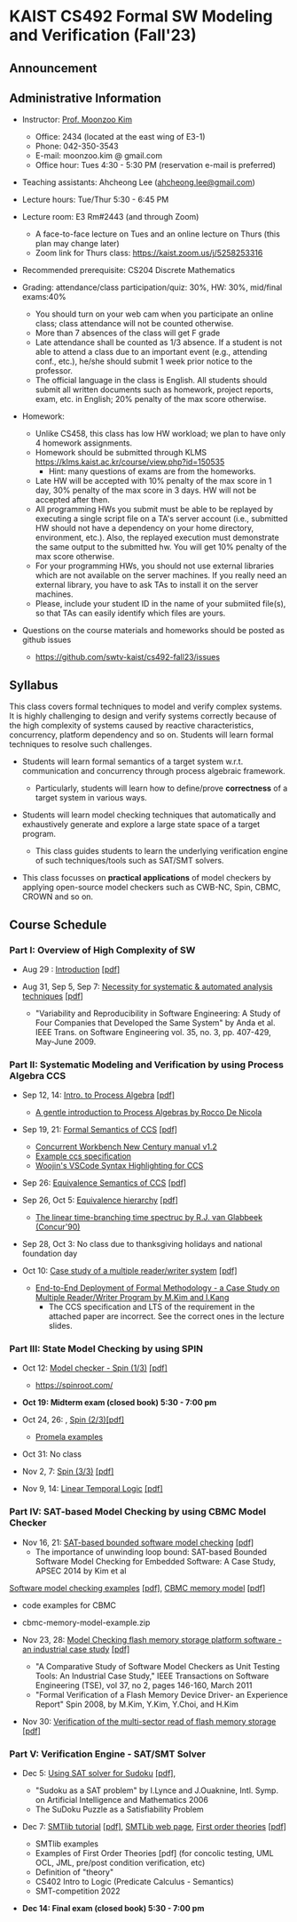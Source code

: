 # KAIST CS492 Formal SW Modeling and Verification (Fall'23)


## Announcement


## Administrative Information

- Instructor: [Prof. Moonzoo Kim](https://swtv.kaist.ac.kr/members/mzkim)

  - Office: 2434 (located at the east wing of E3-1)
  - Phone: 042-350-3543
  - E-mail: moonzoo.kim @ gmail.com
  - Office hour: Tues 4:30 - 5:30 PM (reservation e-mail is preferred)

- Teaching assistants: Ahcheong Lee (ahcheong.lee@gmail.com)  

- Lecture hours: Tue/Thur 5:30 - 6:45 PM

- Lecture room: E3 Rm#2443 (and through Zoom)
  - A face-to-face lecture on Tues and an online lecture on Thurs (this plan may change later) 
  - Zoom link for Thurs class: https://kaist.zoom.us/j/5258253316

- Recommended prerequisite: CS204 Discrete Mathematics
<!--, CS330 Operating Systems and Lab --> 
  <!-- This class can be difficult to follow for exchange students.-->

- Grading: attendance/class participation/quiz: 30%, HW: 30%, mid/final exams:40%
  - You should turn on your web cam when you participate an online class; class attendance will not be counted otherwise.
  - More than 7 absences of the class will get F grade
  - Late attendance shall be counted as 1/3 absence. If a student is not able to attend a class due to an important event (e.g., attending conf., etc.), he/she should submit 1 week prior notice to the professor.
  - The official language in the class is English. All students should submit all written documents such as homework, project reports, exam, etc. in English; 20% penalty of the max score otherwise.  

- Homework:
  - Unlike CS458, this class has low HW workload; we plan to have only 4 homework assignments.
  - Homework should be submitted through KLMS https://klms.kaist.ac.kr/course/view.php?id=150535
    -  Hint: many questions of exams are from the homeworks.
  - Late HW will be accepted with 10% penalty of the max score in 1 day, 30% penalty of the max score in 3 days. HW will not be accepted after then.
  - All programming HWs you submit must be able to be replayed by executing a single script file on a TA's server account (i.e., submitted HW should not have a dependency on your home directory, environment, etc.).  Also, the replayed execution must demonstrate the same output to the submitted hw. You will get 10% penalty of the max score otherwise.
  - For your programming HWs, you should not use external libraries which are not available on the server machines.  If you really need an external library, you have to ask TAs to install it on the server machines.
  - Please, include your student ID in the name of your submiited file(s), so that TAs can easily identify which files are yours.
  
- Questions on the course materials and homeworks should be posted as github issues 
  - https://github.com/swtv-kaist/cs492-fall23/issues 


## Syllabus
This class covers formal techniques to model and verify complex systems. It is highly challenging to design and verify systems correctly because of the high complexity of systems caused by reactive characteristics, concurrency, platform dependency and so on. Students will learn formal techniques to resolve such challenges.

- Students will learn formal semantics of a target system w.r.t. communication and concurrency through process algebraic framework. 
  - Particularly, students will learn how to define/prove **correctness** of a target system in various ways. 

- Students will learn model checking techniques that automatically and exhaustively generate and explore a large state space of a target program.  
  -  This class guides students to learn the underlying verification engine of such techniques/tools such as SAT/SMT solvers.

- This class focusses on  **practical applications** of model checkers by applying open-source model checkers such as CWB-NC, Spin, CBMC, CROWN and so on.

## Course Schedule

### Part I: Overview of High Complexity of SW  

- Aug 29 : [Introduction](1-overview/lec1-Intro-formalSWverification_v1.pptx) [[pdf]](1-overview/lec1-Intro-formalSWverification_v1.pdf)

<!--  Feb 28 : <a href="part2-coverage/lec1-Intro-AutomatedSWAnalysis_v11.pptx" download> Introduction2 </a> -->

- Aug 31, Sep 5, Sep 7: [Necessity for systematic & automated analysis techniques](1-overview/lec2-Intro-HighComplexitySW_model_check_v3.pptx) [[pdf]](1-overview/lec2-Intro-HighComplexitySW_model_check_v3.pdf)

  - "Variability and Reproducibility in Software Engineering: A Study of Four Companies that Developed the Same System" by Anda et al.
IEEE Trans. on Software Engineering vol. 35, no. 3, pp. 407-429, May-June 2009.

<!-- Sep 7: [Overview of SW analysis techniques (including the input partitioning technique)](1-overview/lec3-testing-overview-v3.pptx) [[pdf]](1-overview/lec3-testing-overview-v3.pdf) -->

### Part II: Systematic Modeling and Verification by using Process Algebra CCS

- Sep 12, 14: [Intro. to Process Algebra](2-ccs/lec21-v4.ppt) [[pdf]](2-ccs/lec21-v4.pdf)
  - [A gentle introduction to Process Algebras by Rocco De Nicola](2-ccs/intro-to-pa.pdf)

- Sep 19, 21: [Formal Semantics of CCS](2-ccs/lec22-v5.ppt) [[pdf]](2-ccs/lec22-v5.pdf)
  - [Concurrent Workbench New Century manual v1.2](2-ccs/cwb-nc-manual.pdf)
  - [Example ccs specification](2-ccs/ccs_examples.zip)
  - [Woojin's VSCode Syntax Highlighting for CCS](https://github.com/woojinnn/ccs_linter)

- Sep 26: [Equivalence Semantics of CCS](2-ccs/lec24-v2.ppt) [[pdf]](2-ccs/lec24-v2.pdf)

- Sep 26, Oct 5: [Equivalence hierarchy](2-ccs/lec25-eq-hierarchy.ppt) [[pdf]](2-ccs/lec25-eq-hierarchy.pdf)
  - [The linear time-branching time spectruc by R.J. van Glabbeek (Concur'90)](2-ccs/linear-branchingtime-spectrumI.pdf)
- Sep 28, Oct 3: No class due to thanksgiving holidays and national foundation day

- Oct 10: [Case study of a multiple reader/writer system](2-ccs/lec26-rw-example-v12.pptx) [[pdf]](2-ccs/lec26-rw-example-v12.pdf)

  - [End-to-End Deployment of Formal Methodology - a Case Study on Multiple Reader/Writer Program by M.Kim and I.Kang](2-ccs/rw.pdf) 
    - The CCS specification and LTS of the requirement in the attached paper are incorrect.  See the correct ones in the lecture slides.

### Part III:  State Model Checking by using SPIN  

- Oct 12: [Model checker - Spin (1/3)](3-spin/lec31-v2.ppt) [[pdf]](3-spin/lec31-v2.pdf)
  - https://spinroot.com/
- **Oct 19: Midterm exam (closed book) 5:30 - 7:00 pm**

- Oct 24, 26: , [Spin (2/3)](3-spin/lec32-v2.ppt)[[pdf]](3-spin/lec32-v2.pdf)
  - [Promela examples](3-spin/spin_examples.zip)
- Oct 31: No class 

- Nov 2, 7: [Spin (3/3)](3-spin/lec33.ppt) [[pdf]](3-spin/lec33.pdf)
- Nov 9, 14: [Linear Temporal Logic](3-spin/lec34-v2.ppt) [[pdf]](3-spin/lec34-v2.pdf)

<!-- 
- Oct 12: Computational Tree Logic
- Oct 31: Model checking- NuSMV (1/2)
- Nov 2: Model checking- NuSMV (2/2) -->

<!-- - Esterel
https://stackoverflow.com/questions/50460177/signal-vs-esterel-vs-lustre   
-->

### Part IV: SAT-based Model Checking by using CBMC Model Checker


- Nov 16, 21: 
[SAT-based bounded software model checking](4-cbmc/lec21-model_checking-v3.pptx) [[pdf]](4-cbmc/lec21-model_checking-v3.pdf)
  - The importance of unwinding loop bound: SAT-based Bounded Software Model Checking for Embedded Software: A Case Study, APSEC 2014 by Kim et al

[Software model checking examples](4-cbmc/lec22-SMC-examples-v4.pptx) [[pdf]](4-cbmc/lec22-SMC-examples-v4.pdf), [CBMC memory model](4-cbmc/lec25-cbmc-memory-model.pptx) [[pdf]](4-cbmc/lec25-cbmc-memory-model.pdf)
  - code examples for CBMC
  - cbmc-memory-model-example.zip

- Nov 23, 28:  [Model Checking flash memory storage platform software - an industrial case study](4-cbmc/lec26-ase08-v2.pptx) [[pdf]](4-cbmc/lec26-ase08-v2.pdf)
  - "A Comparative Study of Software Model Checkers as Unit Testing Tools: An Industrial Case Study," IEEE Transactions on Software Engineering (TSE), vol 37, no 2, pages 146-160, March 2011
  - "Formal Verification of a Flash Memory Device Driver- an Experience Report" Spin 2008, by M.Kim, Y.Kim, Y.Choi, and H.Kim

- Nov 30: [Verification of the multi-sector read of flash memory storage](4-cbmc/lec27-SMC-examples2.pptx) [[pdf]](4-cbmc/lec27-SMC-examples2.pdf) 

<!--
### Part V: Path Model Checking by using CROWN Model Checker (a.k.a Concolic testing, dynamic symbolic execution) 

- Nov 14, 16: [Automated SW analysis for high reliability: a Concolic testing approach](5-crown/lec31-concolic-v6.pptx) [[pdf]](5-crown/lec31-concolic-v6.pdf)
  - [Industrial Application of Concolic Testing on Embedded Software: Case Studies [ICSE'12 paper]](5-crown/icst-2012-slp-busybox-ls.pdf)

- Nov 21, 23: [CROWN tutorial](5-crown/lec32-crown_tutorial-v3.pptx) [[pdf]](5-crown/lec32-crown_tutorial-v3.pdf)
  - [tutorial-examples](5-crown/code/tutorial-examples.zip)

- Nov 28, 30: [CROWN Examples](5-crown/lec33-crown-Examples-v2.pptx) [[pdf]](5-crown/lec33-crown-Examples-v2.pdf) 
  - [crown_examples.zip](5-crown/code/crown_examples.zip) 

-->
### Part V: Verification Engine - SAT/SMT Solver

- Dec 5: [Using SAT solver for Sudoku](6-sat-smt/lec44-sudoku-v2.pptx) [[pdf]](6-sat-smt/lec44-sudoku-v2.pdf), 

  - "Sudoku as a SAT problem" by I.Lynce and J.Ouaknine, Intl. Symp. on Artificial Intelligence and Mathematics 2006
  - The SuDoku Puzzle as a Satisfiability Problem

- Dec 7: [SMTlib tutorial](6-sat-smt/lec40-smtlibV2-v5.pptx) [[pdf]](6-sat-smt/lec40-smtlibV2-v5.pdf), [SMTLib web page](https://smtlib.cs.uiowa.edu/), [First order theories](6-sat-smt/lec43-first-order-theories.pptx) [[pdf]](6-sat-smt/lec43-first-order-theories.pdf)
  - SMTlib examples
  - Examples of First Order Theories [pdf] (for concolic testing, UML OCL, JML, pre/post condition verification, etc)
  - Definition of "theory"
  - CS402 Intro to Logic (Predicate Calculus - Semantics)
  - SMT-competition 2022


- **Dec 14:  Final exam (closed book) 5:30 - 7:00 pm**

